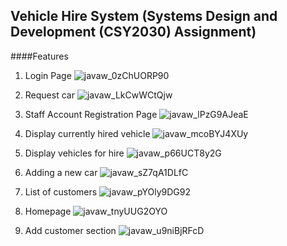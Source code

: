 ## Vehicle Hire System (Systems Design and Development (CSY2030) Assignment)

####Features

1. Login Page
  ![javaw_0zChUORP90](https://user-images.githubusercontent.com/20018470/162602870-3c42dc51-863e-408b-85f6-ffaf7150601d.png)
  
2. Request car
  ![javaw_LkCwWCtQjw](https://user-images.githubusercontent.com/20018470/162602891-fa04285b-cfd6-40e6-b4fa-5de460203ff7.png)

3. Staff Account Registration Page
  ![javaw_lPzG9AJeaE](https://user-images.githubusercontent.com/20018470/162602893-ec25c8c7-9e46-4e39-8823-e276c0800740.png)
  
4. Display currently hired vehicle 
  ![javaw_mcoBYJ4XUy](https://user-images.githubusercontent.com/20018470/162602894-704956ee-92e6-4f60-9e71-4de64853b789.png)

5. Display vehicles for hire
  ![javaw_p66UCT8y2G](https://user-images.githubusercontent.com/20018470/162602895-45b054ec-e380-400d-948c-5eb873ff4ed7.png)

6. Adding a new car
  ![javaw_sZ7qA1DLfC](https://user-images.githubusercontent.com/20018470/162602900-4a8afd96-cadc-4032-907a-2392d37efd72.png)

7. List of customers
  ![javaw_pYOly9DG92](https://user-images.githubusercontent.com/20018470/162602897-3a0320d6-2d27-4920-8f08-cf17cd5db4ee.png)

8. Homepage
  ![javaw_tnyUUG2OYO](https://user-images.githubusercontent.com/20018470/162602901-93f866e6-fd31-4ecc-bc68-a1b5bcc2af85.png)

9. Add customer section
  ![javaw_u9niBjRFcD](https://user-images.githubusercontent.com/20018470/162602902-1871bf51-a6f4-4064-82ad-18263333d017.png)
